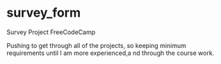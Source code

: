 # survey_form
Survey Project FreeCodeCamp

Pushing to get through all of the projects, so keeping minimum requirements until I am more experienced,a nd through the course work.
